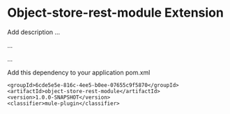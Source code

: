 # Object-store-rest-module Extension

Add description ...


...


...


Add this dependency to your application pom.xml

```
<groupId>6cde5e5e-816c-4ee5-b0ee-07655c9f5870</groupId>
<artifactId>object-store-rest-module</artifactId>
<version>1.0.0-SNAPSHOT</version>
<classifier>mule-plugin</classifier>
```
